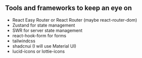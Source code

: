 ## Tools and frameworks to keep an eye on

- React Easy Router or React Router (maybe react-router-dom)
- Zustand for state management
- SWR for server state management
- react-hook-form for forms
- tailwindcss
- shadcnui (I will use Material UI)
- lucid-icons or lottie-icons
